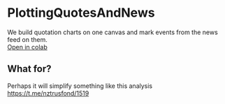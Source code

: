 # PlottingQuotesAndNews
We build quotation charts on one canvas and mark events from the news feed on them.  
[Open in colab](https://colab.research.google.com/github/gggrafff/PlottingQuotesAndNews/blob/main/moex_news_plot.ipynb)  

## What for?
Perhaps it will simplify something like this analysis https://t.me/nztrusfond/1519  
